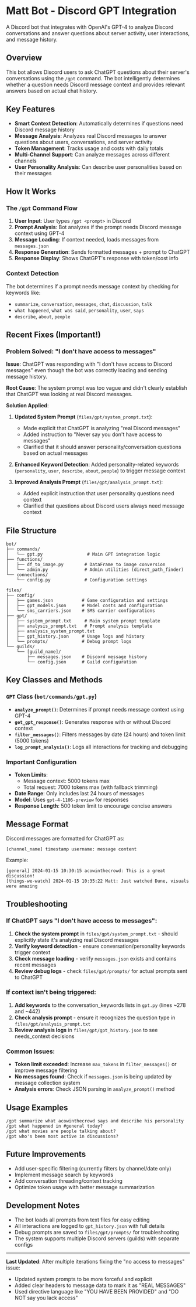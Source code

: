 # Matt Bot - Discord GPT Integration

A Discord bot that integrates with OpenAI's GPT-4 to analyze Discord conversations and answer questions about server activity, user interactions, and message history.

## Overview

This bot allows Discord users to ask ChatGPT questions about their server's conversations using the `/gpt` command. The bot intelligently determines whether a question needs Discord message context and provides relevant answers based on actual chat history.

## Key Features

- **Smart Context Detection**: Automatically determines if questions need Discord message history
- **Message Analysis**: Analyzes real Discord messages to answer questions about users, conversations, and server activity
- **Token Management**: Tracks usage and costs with daily totals
- **Multi-Channel Support**: Can analyze messages across different channels
- **User Personality Analysis**: Can describe user personalities based on their messages

## How It Works

### The `/gpt` Command Flow

1. **User Input**: User types `/gpt <prompt>` in Discord
2. **Prompt Analysis**: Bot analyzes if the prompt needs Discord message context using GPT-4
3. **Message Loading**: If context needed, loads messages from `messages.json`
4. **Response Generation**: Sends formatted messages + prompt to ChatGPT
5. **Response Display**: Shows ChatGPT's response with token/cost info

### Context Detection

The bot determines if a prompt needs message context by checking for keywords like:
- `summarize`, `conversation`, `messages`, `chat`, `discussion`, `talk`
- `what happened`, `what was said`, `personality`, `user`, `says`
- `describe`, `about`, `people`

## Recent Fixes (Important!)

### Problem Solved: "I don't have access to messages"

**Issue**: ChatGPT was responding with "I don't have access to Discord messages" even though the bot was correctly loading and sending message history.

**Root Cause**: The system prompt was too vague and didn't clearly establish that ChatGPT was looking at real Discord messages.

**Solution Applied**:
1. **Updated System Prompt** (`files/gpt/system_prompt.txt`):
   - Made explicit that ChatGPT is analyzing "real Discord messages"
   - Added instruction to "Never say you don't have access to messages"
   - Clarified that it should answer personality/conversation questions based on actual messages

2. **Enhanced Keyword Detection**: Added personality-related keywords (`personality`, `user`, `describe`, `about`, `people`) to trigger message context

3. **Improved Analysis Prompt** (`files/gpt/analysis_prompt.txt`):
   - Added explicit instruction that user personality questions need context
   - Clarified that questions about Discord users always need message context

## File Structure

```
bot/
├── commands/
│   └── gpt.py                 # Main GPT integration logic
├── functions/
│   ├── df_to_image.py        # DataFrame to image conversion
│   └── admin.py              # Admin utilities (direct_path_finder)
└── connections/
    └── config.py             # Configuration settings

files/
├── config/
│   ├── games.json           # Game configuration and settings
│   ├── gpt_models.json      # Model costs and configuration
│   └── sms_carriers.json    # SMS carrier configurations
├── gpt/
│   ├── system_prompt.txt     # Main system prompt template
│   ├── analysis_prompt.txt   # Prompt analysis template
│   ├── analysis_system_prompt.txt
│   ├── gpt_history.json     # Usage logs and history
│   └── prompts/             # Debug prompt logs
└── guilds/
    └── [guild_name]/
        ├── messages.json    # Discord message history
        └── config.json      # Guild configuration
```

## Key Classes and Methods

### `GPT` Class (`bot/commands/gpt.py`)

- **`analyze_prompt()`**: Determines if prompt needs message context using GPT-4
- **`get_gpt_response()`**: Generates response with or without Discord context
- **`filter_messages()`**: Filters messages by date (24 hours) and token limit (5000 tokens)
- **`log_prompt_analysis()`**: Logs all interactions for tracking and debugging

### Important Configuration

- **Token Limits**: 
  - Message context: 5000 tokens max
  - Total request: 7000 tokens max (with fallback trimming)
- **Date Range**: Only includes last 24 hours of messages
- **Model**: Uses `gpt-4-1106-preview` for responses
- **Response Length**: 500 token limit to encourage concise answers

## Message Format

Discord messages are formatted for ChatGPT as:
```
[channel_name] timestamp username: message content
```

Example:
```
[general] 2024-01-15 10:30:15 acowinthecrowd: This is a great discussion!
[things-we-watch] 2024-01-15 10:35:22 Matt: Just watched Dune, visuals were amazing
```

## Troubleshooting

### If ChatGPT says "I don't have access to messages":

1. **Check the system prompt** in `files/gpt/system_prompt.txt` - should explicitly state it's analyzing real Discord messages
2. **Verify keyword detection** - ensure conversation/personality keywords trigger context
3. **Check message loading** - verify `messages.json` exists and contains recent messages
4. **Review debug logs** - check `files/gpt/prompts/` for actual prompts sent to ChatGPT

### If context isn't being triggered:

1. **Add keywords** to the conversation_keywords lists in `gpt.py` (lines ~278 and ~442)
2. **Check analysis prompt** - ensure it recognizes the question type in `files/gpt/analysis_prompt.txt`
3. **Review analysis logs** in `files/gpt/gpt_history.json` to see needs_context decisions

### Common Issues:

- **Token limit exceeded**: Increase `max_tokens` in `filter_messages()` or improve message filtering
- **No messages found**: Check if `messages.json` is being updated by message collection system
- **Analysis errors**: Check JSON parsing in `analyze_prompt()` method

## Usage Examples

```
/gpt summarize what acowinthecrowd says and describe his personality
/gpt what happened in #general today?
/gpt what movies are people talking about?
/gpt who's been most active in discussions?
```

## Future Improvements

- Add user-specific filtering (currently filters by channel/date only)
- Implement message search by keywords
- Add conversation threading/context tracking
- Optimize token usage with better message summarization

## Development Notes

- The bot loads all prompts from text files for easy editing
- All interactions are logged to `gpt_history.json` with full details
- Debug prompts are saved to `files/gpt/prompts/` for troubleshooting
- The system supports multiple Discord servers (guilds) with separate configs

---

**Last Updated**: After multiple iterations fixing the "no access to messages" issue:
- Updated system prompts to be more forceful and explicit
- Added clear headers to message data to mark it as "REAL MESSAGES"  
- Used directive language like "YOU HAVE BEEN PROVIDED" and "DO NOT say you lack access"